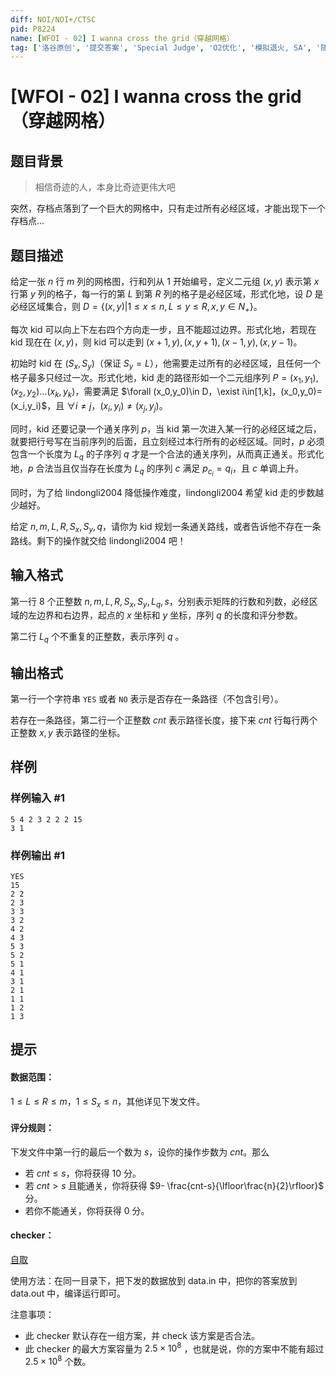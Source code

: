 ```yaml
---
diff: NOI/NOI+/CTSC
pid: P8224
name: [WFOI - 02] I wanna cross the grid（穿越网格）
tag: ['洛谷原创', '提交答案', 'Special Judge', 'O2优化', '模拟退火, SA', '随机调整, Rounding', '其它技巧', '构造', '洛谷月赛']
---
```

# [WFOI - 02] I wanna cross the grid（穿越网格）
## 题目背景

>  相信奇迹的人，本身比奇迹更伟大吧

突然，存档点落到了一个巨大的网格中，只有走过所有必经区域，才能出现下一个存档点...
## 题目描述

给定一张 $n$ 行 $m$ 列的网格图，行和列从 $1$ 开始编号，定义二元组 $(x,y)$ 表示第 $x$ 行第 $y$ 列的格子，每一行的第 $L$ 到第 $R$ 列的格子是必经区域，形式化地，设 $D$ 是必经区域集合，则 $D=\{(x,y)|1\leq x\leq n,L\leq y\leq R,x,y\in N_+\}$。

每次 kid 可以向上下左右四个方向走一步，且不能超过边界。形式化地，若现在 kid 现在在 $(x,y)$，则 kid 可以走到 $(x+1,y),(x,y+1),(x-1,y),(x,y-1)$。

初始时 kid 在 $(S_x,S_y)$（保证 $S_y=L$），他需要走过所有的必经区域，且任何一个格子最多只经过一次。形式化地，kid 走的路径形如一个二元组序列 $P=(x_1,y_1),(x_2,y_2)...(x_k,y_k)$，需要满足 $\forall (x_0,y_0)\in D，\exist i\in[1,k]，(x_0,y_0)=(x_i,y_i)$，且 $\forall i\not= j，(x_i,y_i)\not= (x_j,y_j)$。

同时，kid 还要记录一个通关序列 $p$，当 kid 第一次进入某一行的必经区域之后，就要把行号写在当前序列的后面，且立刻经过本行所有的必经区域。同时，$p$ 必须包含一个长度为 $L_q$ 的子序列 $q$ 才是一个合法的通关序列，从而真正通关。形式化地，$p$ 合法当且仅当存在长度为 $L_q$ 的序列 $c$ 满足 $p_{c_i}=q_i$，且 $c$ 单调上升。

同时，为了给 lindongli2004 降低操作难度，lindongli2004 希望 kid 走的步数越少越好。

给定 $n,m,L,R,S_x,S_y,q$，请你为 kid 规划一条通关路线，或者告诉他不存在一条路线。剩下的操作就交给 lindongli2004 吧！
## 输入格式

第一行 $8$ 个正整数 $n,m,L,R,S_x,S_y,L_q,s$，分别表示矩阵的行数和列数，必经区域的左边界和右边界，起点的 $x$ 坐标和 $y$ 坐标，序列 $q$ 的长度和评分参数。

第二行 $L_q$ 个不重复的正整数，表示序列 $q$ 。
## 输出格式

第一行一个字符串 `YES` 或者 `NO` 表示是否存在一条路径（不包含引号）。

若存在一条路径，第二行一个正整数 $cnt$ 表示路径长度，接下来 $cnt$ 行每行两个正整数 $x,y$ 表示路径的坐标。
## 样例

### 样例输入 #1
```
5 4 2 3 2 2 2 15
3 1
```
### 样例输出 #1
```
YES
15
2 2
2 3
3 3
3 2
4 2
4 3
5 3
5 2
5 1
4 1
3 1
2 1
1 1
1 2
1 3
```
## 提示

#### 数据范围：

$1\leq L\leq R\leq m$，$1\leq S_x\leq n$，其他详见下发文件。

#### 评分规则：

下发文件中第一行的最后一个数为 $s$，设你的操作步数为 $cnt$。那么
 - 若 $cnt\leq s$，你将获得 $10$ 分。
 - 若 $cnt> s$ 且能通关，你将获得 $9- \frac{cnt-s}{\lfloor\frac{n}{2}\rfloor}$ 分。
 - 若你不能通关，你将获得 $0$ 分。
 
#### checker：

[自取](/paste/c4omcrf2)

使用方法：在同一目录下，把下发的数据放到 data.in 中，把你的答案放到 data.out 中，编译运行即可。

注意事项：
 - 此 checker 默认存在一组方案，并 check 该方案是否合法。
 - 此 checker 的最大方案容量为 $2.5 \times 10^{8}$ ，也就是说，你的方案中不能有超过 $2.5 \times 10^{8}$ 个数。
